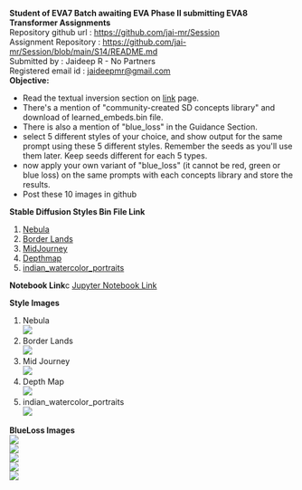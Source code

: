 **Student of EVA7 Batch awaiting EVA Phase II submitting EVA8 Transformer Assignments** </br>
Repository github url : https://github.com/jai-mr/Session </br>
Assignment Repository : https://github.com/jai-mr/Session/blob/main/S14/README.md </br>
Submitted by : Jaideep R - No Partners</br>
Registered email id : jaideepmr@gmail.com</br>
**Objective:**</br> 

* Read the textual inversion section on [link](https://github.com/fastai/diffusion-nbs/blob/master/Stable%20Diffusion%20Deep%20Dive.ipynb) page. 
* There's a mention of "community-created SD concepts library" and download of learned_embeds.bin file. 
* There is also a mention of "blue_loss" in the Guidance Section.
* select 5 different styles of your choice, and show output for the same prompt using these 5 different styles. Remember the seeds as you'll use them later. Keep seeds different for each 5 types.
* now apply your own variant of "blue_loss" (it cannot be red, green or blue loss) on the same prompts with each concepts library and store the results. 
* Post these 10 images in github 

**Stable Diffusion Styles Bin File Link**</br>
1. [Nebula](https://github.com/jai-mr/Session/blob/main/S14/nebula_embeds.bin)</br>
2. [Border Lands](https://github.com/jai-mr/Session/blob/main/S14/borderlands_embeds.bin)</br>
3. [MidJourney](https://github.com/jai-mr/Session/blob/main/S14/midjourney_embeds.bin)</br>
4. [Depthmap](https://github.com/jai-mr/Session/blob/main/S14/depthmap_embeds.bin)</br>
5. [indian_watercolor_portraits](https://github.com/jai-mr/Session/blob/main/S14/indian_watercolor_portraits_embeds.bin)</br>

**Notebook Link**c
[Jupyter Notebook Link](https://github.com/jai-mr/Session/blob/main/S14/s14_5_Styles_Textual_Inversion.ipynb)</br>

**Style Images**</br>
1. Nebula</br>
   <img src="images/1_Nebula_Style.png"></br>
2. Border Lands</br>
   <img src="images/2_BorderLands_Style.png"></br>
3. Mid Journey</br>
   <img src="images/3_MidJourney_Style.png"></br>
4. Depth Map</br>
   <img src="images/4_Depthmap_Style.png"></br>   
5. indian_watercolor_portraits</br>
   <img src="images/5_IndiaWatercolourPortraits_Style.png"></br>
   
**BlueLoss Images**</br>
<img src="images/1_Blueloss.png"></br>
<img src="images/2_Blueloss.png"></br>
<img src="images/3_Blueloss.png"></br>
<img src="images/4_Blueloss.png"></br>
<img src="images/5_Blueloss.png"></br>

